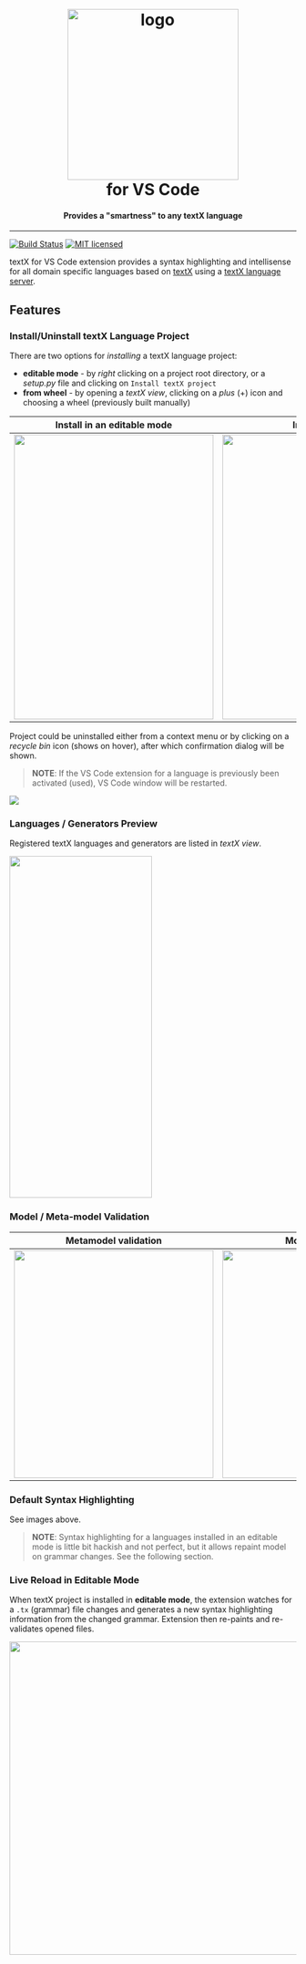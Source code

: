 <h1 align="center">
  <br>
    <img src="https://raw.githubusercontent.com/textX/textX/master/art/textX-logo.png?raw=true" alt="logo" width="300">
  <br>
  for VS Code
</h1>

<h4 align="center">Provides a "smartness" to any textX language</h4>

---

[![Build Status](https://dev.azure.com/textX/textX-LS/_apis/build/status/textX.textX-LS?branchName=master)](https://dev.azure.com/textX/textX-LS/_build/latest?branchName=master) [![MIT licensed](https://img.shields.io/cocoapods/l/AFNetworking.svg)](https://raw.githubusercontent.com/textX/textX-LS/master/LICENSE)

textX for VS Code extension provides a syntax highlighting and intellisense for all domain specific languages based on [textX](https://github.com/textX/textX) using a [textX language server](https://github.com/textX/textX-LS).

## Features

### Install/Uninstall textX Language Project

There are two options for _installing_ a textX language project:

- **editable mode** - by _right_ clicking on a project root directory, or a _setup.py_ file and clicking on `Install textX project`
- **from wheel** - by opening a _textX view_, clicking on a _plus_ (+) icon and choosing a wheel (previously built manually)

Install in an editable mode|  Install from a wheel
:-------------------------:|:-------------------------:
<img src="https://github.com/textX/textX-LS/blob/master/client/media/install-project-editable.png" width="350" height="500" /> |  <img src="https://github.com/textX/textX-LS/blob/master/client/media/install-project-wheel.png" width="400" height="500" />

Project could be uninstalled either from a context menu or by clicking on a _recycle bin_ icon (shows on hover), after which confirmation dialog will be shown.

> **NOTE**: If the VS Code extension for a language is previously been activated (used), VS Code window will be restarted.

<img src="https://github.com/textX/textX-LS/blob/master/client/media/uninstall-project.png"/>

### Languages / Generators Preview

Registered textX languages and generators are listed in _textX view_.

<img src="https://github.com/textX/textX-LS/blob/master/client/media/textX-view.png" width="250" height="600" />

### Model / Meta-model Validation

Metamodel validation|  Model validation
:-------------------------:|:-------------------------:
<img src="https://github.com/textX/textX-LS/blob/master/client/media/metamodel-validation.png" width="350" height="400" /> |  <img src="https://github.com/textX/textX-LS/blob/master/client/media/model-validation.png" width="350" height="400" />

### Default Syntax Highlighting

See images above.

> **NOTE**: Syntax highlighting for a languages installed in an editable mode is little bit hackish and not perfect, but it allows repaint model on grammar changes. See the following section.

### Live Reload in Editable Mode

When textX project is installed in **editable mode**, the extension watches for a `.tx` (grammar) file changes and generates a new syntax highlighting information from the changed grammar. Extension then re-paints and re-validates opened files.

<img src="https://github.com/textX/textX-LS/blob/master/client/media/live-reload.png" width="800" height="550" />
